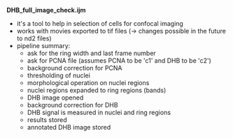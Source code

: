 __DHB_full_image_check.ijm__

* it's a tool to help in selection of cells for confocal imaging
* works with movies exported to tif files (-> changes possible in the future to nd2 files)
* pipeline summary:
  * ask for the ring width and last frame number
  * ask for PCNA file (assumes PCNA to be 'c1' and DHB to be 'c2')
  * background correction for PCNA
  * thresholding of nuclei
  * morphological operation on nuclei regions
  * nuclei regions expanded to ring regions (bands)
  * DHB image opened
  * background correction for DHB
  * DHB signal is measured in nuclei and ring regions
  * results stored
  * annotated DHB image stored
